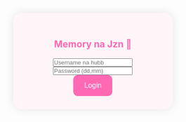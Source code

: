 <!doctype html>
<html lang="en">
 <head>
  <meta charset="UTF-8" />
  <meta name="viewport" content="width=device-width, initial-scale=1.0" />
  <title>Login | Kantamxs</title>
  <style>
    * {
      margin: 0;
      padding: 0;
      box-sizing: border-box;
    }

    body {
      font-family: 'Comic Sans MS', 'Comic Neue', cursive, sans-serif;
      background: url('https://i.postimg.cc/ZKppQytj/20250806-180912.jpg') no-repeat center center fixed;
      background-size: cover;
      display: flex;
      justify-content: center;
      align-items: center;
      height: 100vh;
    }

    .login-box {
      background: rgba(255, 240, 245, 0.6);
      backdrop-filter: blur(8px);
      -webkit-backdrop-filter: blur(8px);
      padding: 30px;
      border-radius: 20px;
      box-shadow: 0 0 20px rgba(0,0,0,0.1);
      text-align: center;
      max-width: 500px;
      width: 90%;
    }

    h2 {
      color: #ff69b4;
      margin-bottom: 20px;
    }

    input[type="text"],
    input[type="password"] {
      padding: 17px;
      margin: 15px 0;
      width: 100%;
      border: 2px solid #ffb6c1;
      border-radius: 10px;
      outline: none;
      font-size: 16px;
    }

    button {
      padding: 15px 25px;
      background-color: #ff69b4;
      color: white;
      border: none;
      border-radius: 10px;
      cursor: pointer;
      font-size: 16px;
    }

    .hidden {
      display: none;
    }

    .image-container img {
      max-width: 100%;
      border-radius: 15px;
      margin-top: 20px;
      box-shadow: 0 0 15px rgba(0,0,0,0.2);
    }

    @media (max-width: 400px) {
      input, button {
        font-size: 14px;
        padding: 12px;
      }
    }
  </style>
 </head>
 <body id="pageBody">
  <!-- กล่องล็อกอิน -->
  <div class="login-box" id="loginForm">
   <h2>Memory na Jzn 💖</h2>
   <input type="text" id="username" placeholder="Username na hubb" />
   <br />
   <input type="password" id="password" placeholder="Password (dd,mm)" />
   <br />
   <button type="button" onclick="login()">Login</button>
  </div>
  <!-- กล่องแสดงรูป -->
  <div class="login-box hidden" id="imageBox">
   <h2>Hi na hub JuneNae~ Kantamxs! 🌸</h2>
   <div class="image-container">
    <img src="https://i.postimg.cc/7ZJMV3h5/IMG-20241106-193518-819.jpg" alt="My Image" />
   </div>
  </div>
  <script>
    function login() {
      const username = document.getElementById('username').value.trim().toLowerCase();
      const password = document.getElementById('password').value.trim();

      if (username === 'kantamxs' && password === '2606') {
        document.getElementById('loginForm').classList.add('hidden');
        document.getElementById('imageBox').classList.remove('hidden');
        document.getElementById('pageBody').style.background =
          "url('https://i.postimg.cc/ZR3vQCC6/8b57589a-f721-4045-a41f-cdce91ef30e5.jpg') no-repeat center/cover";
      } else {
        alert('❌ Username หรือ Password ไม่ถูกต้อง');
      }
    }
  </script>
 </body>
</html>
